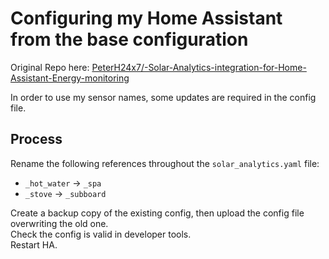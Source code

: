 # Configuring my Home Assistant from the base configuration

Original Repo here: [PeterH24x7/-Solar-Analytics-integration-for-Home-Assistant-Energy-monitoring](https://github.com/PeterH24x7/-Solar-Analytics-integration-for-Home-Assistant-Energy-monitoring)

In order to use my sensor names, some updates are required in the config file.

## Process

Rename the following references throughout the `solar_analytics.yaml` file:

- `_hot_water` -> `_spa`
- `_stove` -> `_subboard`

Create a backup copy of the existing config, then upload the config file overwriting the old one.  
Check the config is valid in developer tools.  
Restart HA.  

